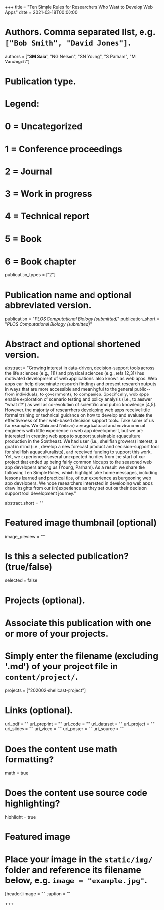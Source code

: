 +++
title = "Ten Simple Rules for Researchers Who Want to Develop Web Apps"
date = 2021-03-18T00:00:00

# Authors. Comma separated list, e.g. `["Bob Smith", "David Jones"]`.
authors = ["**SM Saia**", "NG Nelson", "SN Young", "S Parham", "M Vandegrift"]

# Publication type.
# Legend:
# 0 = Uncategorized
# 1 = Conference proceedings
# 2 = Journal
# 3 = Work in progress
# 4 = Technical report
# 5 = Book
# 6 = Book chapter
publication_types = ["2"]

# Publication name and optional abbreviated version.
publication = "*PLOS Computational Biology (submitted)*"
publication_short = "*PLOS Computational Biology (submitted)*"

# Abstract and optional shortened version.
abstract = "Growing interest in data-driven, decision-support tools across the life sciences (e.g., [1]) and physical sciences (e.g., refs [2,3]) has motivated development of web applications, also known as web apps. Web apps can help disseminate research findings and present research outputs in ways that are more accessible and meaningful to the general public--from individuals, to governments, to companies. Specifically, web apps enable exploration of scenario testing and policy analysis (i.e., to answer “what if?”) as well as co-evolution of scientific and public knowledge [4,5]. However, the majority of researchers developing web apps receive little formal training or technical guidance on how to develop and evaluate the effectiveness of their web-based decision support tools. Take some of us for example. We (Saia and Nelson) are agricultural and environmental engineers with little experience in web app development, but we are interested in creating web apps to support sustainable aquaculture production in the Southeast. We had user (i.e., shellfish growers) interest, a goal in mind (i.e., develop a new forecast product and decision-support tool for shellfish aquaculturalists), and received funding to support this work. Yet, we experienced several unexpected hurdles from the start of our project that ended up being fairly common hiccups to the seasoned web app developers among us (Young, Parham). As a result, we share the following Ten Simple Rules, which highlight take home messages, including lessons learned and practical tips, of our experience as burgeoning web app developers. We hope researchers interested in developing web apps draw insights from our (in)experience as they set out on their decision support tool development journey."

abstract_short = ""

# Featured image thumbnail (optional)
image_preview = ""

# Is this a selected publication? (true/false)
selected = false

# Projects (optional).
#   Associate this publication with one or more of your projects.
#   Simply enter the filename (excluding '.md') of your project file in `content/project/`.
projects = ["202002-shellcast-project"]

# Links (optional).
url_pdf = ""
url_preprint = ""
url_code = ""
url_dataset = ""
url_project = ""
url_slides = ""
url_video = ""
url_poster = ""
url_source = ""

# Does the content use math formatting?
math = true

# Does the content use source code highlighting?
highlight = true

# Featured image
# Place your image in the `static/img/` folder and reference its filename below, e.g. `image = "example.jpg"`.
[header]
image = ""
caption = ""

+++